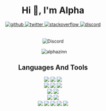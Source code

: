 <h1 align="center">Hi 👋, I'm Alpha</h1>

<div align="center">
  
  <a href="https://github.com/Alphazinn" target="_blank">
    <img src=https://img.shields.io/badge/github-%2324292e.svg?&style=for-the-badge&logo=github&logoColor=white alt=github style="margin-bottom: 5px;"/>
  </a>
  
  <a href="https://twitter.com/Alphazinnn" target="_blank">
    <img src=https://img.shields.io/badge/twitter-%2300acee.svg?&style=for-the-badge&logo=twitter&logoColor=white alt=twitter style="margin-bottom: 5px;" />
  </a>
  
  <a href="https://stackoverflow.com/users/13709872/alpha" target="_blank">
    <img src=https://img.shields.io/badge/stackoverflow-%23F28032.svg?&style=for-the-badge&logo=stackoverflow&logoColor=white alt=stackoverflow style="margin-bottom: 5px;" />
  </a>
  
  <a href="#" target="_blank">
    <img src=https://img.shields.io/badge/discord-%237289D0.svg?&style=for-the-badge&logo=discord&logoColor=white alt=discord style="margin-bottom: 5px;"/>
  </a>
  
</div>

<br>

<div align="center">  
  <p>
    <img src="https://discord.c99.nl/widget/theme-1/286171630370291712.png" alt="Discord">
  </p>
</div>

<div align="center">
  
  <p>
    &nbsp; <img align="center" src="https://github-readme-stats.vercel.app/api?username=alphazinn&show_icons=true&hide_border=true&hide_title=true&bg_color=1a1c1f&border_radius=10&theme=dark&locale=en" alt="alphazinn" />
  </p>
  
</div>

<h2 align="center">Languages And Tools</h2>

<div align="center">
 
  <img src="https://img.icons8.com/color/96/000000/html-5--v1.png"/>
  <img src="https://img.icons8.com/color/96/000000/css3.png"/>
  <img src="https://img.icons8.com/color/96/000000/bootstrap.png"/>
  
  <br>
  
  <img src="https://img.icons8.com/external-tal-revivo-shadow-tal-revivo/96/000000/external-lua-is-a-lightweight-multi-paradigm-programming-language-logo-shadow-tal-revivo.png"/>
  <img src="https://img.icons8.com/color/96/000000/javascript--v1.png"/>
  <img src="https://img.icons8.com/color/96/000000/nodejs.png"/>
  
  <br>
  
  <img src="https://img.icons8.com/fluency/96/000000/mysql-logo.png"/>
  <img src="https://img.icons8.com/color/96/000000/mongodb.png"/>
  
  <br>
  
  <img src="https://img.icons8.com/color/96/000000/c-plus-plus-logo.png"/>
  <img src="https://img.icons8.com/color/96/000000/c-sharp-logo-2.png"/>
  
  <br>
  
  <img src="https://img.icons8.com/color/96/000000/adobe-photoshop--v1.png"/>
  <img src="https://img.icons8.com/color/96/000000/adobe-illustrator--v1.png"/>
  <img src="https://img.icons8.com/color/96/000000/adobe-fireworks--v2.png"/>
  <img src="https://img.icons8.com/color/96/000000/adobe-premiere-pro--v1.png"/>
  <img src="https://img.icons8.com/color/96/000000/adobe-after-effects--v1.png"/>
  
</div>
